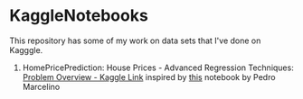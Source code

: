 # KaggleNotebooks
This repository has some of my work on data sets that I've done on Kagggle.  
  
1. HomePricePrediction: House Prices - Advanced Regression Techniques: [Problem Overview - Kaggle Link](https://www.kaggle.com/c/house-prices-advanced-regression-techniques) inspired by [this](https://www.kaggle.com/pmarcelino/comprehensive-data-exploration-with-python) notebook by Pedro Marcelino